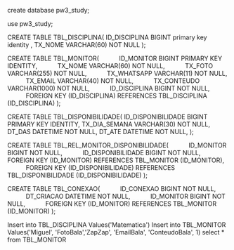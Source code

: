 create database pw3_study;

use pw3_study;

CREATE TABLE TBL_DISCIPLINA(
    ID_DISCIPLINA BIGINT primary key identity ,
    TX_NOME VARCHAR(60) NOT NULL
);

CREATE TABLE TBL_MONITOR(
      ID_MONITOR BIGINT PRIMARY KEY IDENTITY,
      TX_NOME VARCHAR(60) NOT NULL,
      TX_FOTO VARCHAR(255) NOT NULL,
      TX_WHATSAPP VARCHAR(11) NOT NULL,
      TX_EMAIL VARCHAR(40) NOT NULL,
      TX_CONTEUDO VARCHAR(1000) NOT NULL,
      ID_DISCIPLINA BIGINT NOT NULL,
      FOREIGN KEY (ID_DISCIPLINA) REFERENCES TBL_DISCIPLINA (ID_DISCIPLINA)
);

CREATE TABLE TBL_DISPONIBILIDADE(
    ID_DISPONIBILIDADE BIGINT  PRIMARY KEY IDENTITY,
    TX_DIA_SEMANA VARCHAR(30) NOT NULL,
    DT_DAS DATETIME NOT NULL,
    DT_ATE DATETIME NOT NULL,
);

CREATE TABLE TBL_REL_MONITOR_DISPONIBILIDADE(
      ID_MONITOR BIGINT NOT NULL,
      ID_DISPONIBILIDADE BIGINT NOT NULL,
      FOREIGN KEY (ID_MONITOR) REFERENCES TBL_MONITOR (ID_MONITOR),
      FOREIGN KEY (ID_DISPONIBILIDADE) REFERENCES TBL_DISPONIBILIDADE (ID_DISPONIBILIDADE)
);

CREATE TABLE TBL_CONEXAO(
      ID_CONEXAO BIGINT NOT NULL,
      DT_CRIACAO DATETIME NOT NULL,
      ID_MONITOR BIGINT NOT NULL,
      FOREIGN KEY (ID_MONITOR) REFERENCES TBL_MONITOR (ID_MONITOR)
);

Insert into TBL_DISCIPLINA Values('Matematica')
Insert into TBL_MONITOR Values('Miguel', 'FotoBala','ZapZap', 'EmailBala', 'ConteudoBala', 1)
select * from TBL_MONITOR

